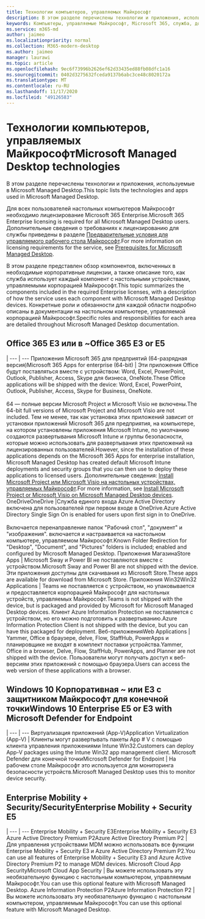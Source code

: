```yaml
---
title: Технологии компьютеров, управляемых Майкрософт
description: В этом разделе перечислены технологии и приложения, используемые в Microsoft Managed Desktop.
keywords: Компьютеры, управляемые Майкрософт, Microsoft 365, служба, документация
ms.service: m365-md
author: jaimeo
ms.localizationpriority: normal
ms.collection: M365-modern-desktop
ms.author: jaimeo
manager: laurawi
ms.topic: article
ms.openlocfilehash: 9ec6f73996b2626ef62d33435ed88fb08dfc1a16
ms.sourcegitcommit: 0402d3275632fceda9137b6abc3ce48c8020172a
ms.translationtype: MT
ms.contentlocale: ru-RU
ms.lasthandoff: 11/17/2020
ms.locfileid: "49126583"
---
```

# <a name="microsoft-managed-desktop-technologies"></a><span data-ttu-id="7cac3-104">Технологии компьютеров, управляемых Майкрософт</span><span class="sxs-lookup"><span data-stu-id="7cac3-104">Microsoft Managed Desktop technologies</span></span>

<span data-ttu-id="7cac3-105">В этом разделе перечислены технологии и приложения, используемые в Microsoft Managed Desktop.</span><span class="sxs-lookup"><span data-stu-id="7cac3-105">This topic lists the technologies and apps used in Microsoft Managed Desktop.</span></span>

<!-- Microsoft 365 E5; Device as a Service -->
<!-- in O365 table, standard suite, removed this sentence "Please see the Installation of Project/Visio 64bit Click to Run Addendum for important deployment instructions. -->

<span data-ttu-id="7cac3-106">Для всех пользователей настольных компьютеров Майкрософт необходимо лицензирование Microsoft 365 Enterprise.</span><span class="sxs-lookup"><span data-stu-id="7cac3-106">Microsoft 365 Enterprise licensing is required for all Microsoft Managed Desktop users.</span></span> <span data-ttu-id="7cac3-107">Дополнительные сведения о требованиях к лицензированию для службы приведены в разделе [Предварительные условия для управляемого рабочего стола Майкрософт](../get-ready/prerequisites.md).</span><span class="sxs-lookup"><span data-stu-id="7cac3-107">For more information on licensing requirements for the service, see [Prerequisites for Microsoft Managed Desktop](../get-ready/prerequisites.md).</span></span>

<span data-ttu-id="7cac3-108">В этом разделе представлен обзор компонентов, включенных в необходимые корпоративные лицензии, а также описание того, как служба использует каждый компонент с настольными устройствами, управляемыми корпорацией Майкрософт.</span><span class="sxs-lookup"><span data-stu-id="7cac3-108">This topic summarizes the components included in the required Enterprise licenses, with a description of how the service uses each component with Microsoft Managed Desktop devices.</span></span> <span data-ttu-id="7cac3-109">Конкретные роли и обязанности для каждой области подробно описаны в документации на настольном компьютере, управляемой корпорацией Майкрософт.</span><span class="sxs-lookup"><span data-stu-id="7cac3-109">Specific roles and responsibilities for each area are detailed throughout Microsoft Managed Desktop documentation.</span></span> 

## <a name="office-365-e3-or-e5"></a><span data-ttu-id="7cac3-110">Office 365 E3 или в ~</span><span class="sxs-lookup"><span data-stu-id="7cac3-110">Office 365 E3 or E5</span></span>
 |
 --- | ---
<span data-ttu-id="7cac3-111">Приложения Microsoft 365 для предприятий (64-разрядная версия)</span><span class="sxs-lookup"><span data-stu-id="7cac3-111">Microsoft 365 Apps for enterprise (64-bit)</span></span> | <span data-ttu-id="7cac3-112">Эти приложения Office будут поставляться вместе с устройством: Word, Excel, PowerPoint, Outlook, Publisher, Access, Skype для бизнеса, OneNote.</span><span class="sxs-lookup"><span data-stu-id="7cac3-112">These Office applications will be shipped with the device: Word, Excel, PowerPoint, Outlook, Publisher, Access, Skype for Business, OneNote.</span></span><br><br><span data-ttu-id="7cac3-113">64 — полные версии Microsoft Project и Microsoft Visio не включены.</span><span class="sxs-lookup"><span data-stu-id="7cac3-113">The 64-bit full versions of Microsoft Project and Microsoft Visio are not included.</span></span> <span data-ttu-id="7cac3-114">Тем не менее, так как установка этих приложений зависит от установки приложений Microsoft 365 для предприятия, на компьютере, на котором установлены приложения Microsoft Intune, по умолчанию создаются развертывания Microsoft Intune и группы безопасности, которые можно использовать для развертывания этих приложений на лицензированных пользователей.</span><span class="sxs-lookup"><span data-stu-id="7cac3-114">However, since the installation of these applications depends on the Microsoft 365 Apps for enterprise installation, Microsoft Managed Desktop has created default Microsoft Intune deployments and security groups that you can then use to deploy these applications to licensed users.</span></span> <span data-ttu-id="7cac3-115">Дополнительные сведения: [Install Microsoft Project или Microsoft Visio на настольных устройствах, управляемых Майкрософт](../get-started/project-visio.md).</span><span class="sxs-lookup"><span data-stu-id="7cac3-115">For more information, see [Install Microsoft Project or Microsoft Visio on Microsoft Managed Desktop devices](../get-started/project-visio.md).</span></span>
<span data-ttu-id="7cac3-116">OneDrive</span><span class="sxs-lookup"><span data-stu-id="7cac3-116">OneDrive</span></span> |<span data-ttu-id="7cac3-117">Служба единого входа Azure Active Directory включена для пользователей при первом входе в OneDrive.</span><span class="sxs-lookup"><span data-stu-id="7cac3-117">Azure Active Directory Single Sign On is enabled for users upon first sign in to OneDrive.</span></span><br><br><span data-ttu-id="7cac3-118">Включается перенаправление папок "Рабочий стол", "документ" и "изображения". включается и настраивается на настольном компьютере, управляемом Майкрософт.</span><span class="sxs-lookup"><span data-stu-id="7cac3-118">Known Folder Redirection for "Desktop", "Document", and "Pictures" folders is included; enabled and configured by Microsoft Managed Desktop.</span></span>
<span data-ttu-id="7cac3-119">Приложения Магазина</span><span class="sxs-lookup"><span data-stu-id="7cac3-119">Store Apps</span></span> |    <span data-ttu-id="7cac3-120">Microsoft Sway и Power BI не поставляются вместе с устройством.</span><span class="sxs-lookup"><span data-stu-id="7cac3-120">Microsoft Sway and Power BI are not shipped with the device.</span></span> <span data-ttu-id="7cac3-121">Эти приложения доступны для скачивания из Microsoft Store.</span><span class="sxs-lookup"><span data-stu-id="7cac3-121">These apps are available for download from Microsoft Store.</span></span>
<span data-ttu-id="7cac3-122">Приложения Win32</span><span class="sxs-lookup"><span data-stu-id="7cac3-122">Win32 Applications</span></span> |    <span data-ttu-id="7cac3-123">Teams не поставляется с устройством, но упаковывается и предоставляется корпорацией Майкрософт для настольных устройств, управляемых Майкрософт.</span><span class="sxs-lookup"><span data-stu-id="7cac3-123">Teams is not shipped with the device, but is packaged and provided by Microsoft for Microsoft Managed Desktop devices.</span></span> <span data-ttu-id="7cac3-124">Клиент Azure Information Protection не поставляется с устройством, но его можно подготовить к развертыванию.</span><span class="sxs-lookup"><span data-stu-id="7cac3-124">Azure Information Protection Client is not shipped with the device, but you can have this packaged for deployment.</span></span>
<span data-ttu-id="7cac3-125">Веб-приложения</span><span class="sxs-lookup"><span data-stu-id="7cac3-125">Web Applications</span></span> |  <span data-ttu-id="7cac3-126">Yammer, Office в браузере, delve, Flow, StaffHub, PowerApps и планировщике не входят в комплект поставки устройства.</span><span class="sxs-lookup"><span data-stu-id="7cac3-126">Yammer, Office in a browser, Delve, Flow, StaffHub, PowerApps, and Planner are not shipped with the device.</span></span> <span data-ttu-id="7cac3-127">Пользователи могут получать доступ к веб-версиям этих приложений с помощью браузера.</span><span class="sxs-lookup"><span data-stu-id="7cac3-127">Users can access the web version of these applications with a browser.</span></span>


## <a name="windows-10-enterprise-e5-or-e3-with-microsoft-defender-for-endpoint"></a><span data-ttu-id="7cac3-128">Windows 10 Корпоративная ~ или E3 с защитником Майкрософт для конечной точки</span><span class="sxs-lookup"><span data-stu-id="7cac3-128">Windows 10 Enterprise E5 or E3 with Microsoft Defender for Endpoint</span></span>

 |
 --- | ---
<span data-ttu-id="7cac3-129">Виртуализация приложений (App-V)</span><span class="sxs-lookup"><span data-stu-id="7cac3-129">Application Virtualization (App-V)</span></span> |    <span data-ttu-id="7cac3-130">Клиенты могут развертывать пакеты App # V с помощью клиента управления приложениями Intune Win32.</span><span class="sxs-lookup"><span data-stu-id="7cac3-130">Customers can deploy App-V packages using the Intune Win32 app management client.</span></span>
<span data-ttu-id="7cac3-131">Microsoft Defender для конечной точки</span><span class="sxs-lookup"><span data-stu-id="7cac3-131">Microsoft Defender for Endpoint</span></span> |    <span data-ttu-id="7cac3-132">На рабочем столе Майкрософт это используется для мониторинга безопасности устройств.</span><span class="sxs-lookup"><span data-stu-id="7cac3-132">Microsoft Managed Desktop uses this to monitor device security.</span></span> 

## <a name="enterprise-mobility--security-e5"></a><span data-ttu-id="7cac3-133">Enterprise Mobility + Security/Security</span><span class="sxs-lookup"><span data-stu-id="7cac3-133">Enterprise Mobility + Security E5</span></span>

 |
 --- | ---
<span data-ttu-id="7cac3-134">Enterprise Mobility + Security E3</span><span class="sxs-lookup"><span data-stu-id="7cac3-134">Enterprise Mobility + Security E3</span></span><br><span data-ttu-id="7cac3-135">Azure Active Directory Premium P2</span><span class="sxs-lookup"><span data-stu-id="7cac3-135">Azure Active Directory Premium P2</span></span> |    <span data-ttu-id="7cac3-136">Для управления устройствами MDM можно использовать все функции Enterprise Mobility + Security E3 и Azure Active Directory Premium P2.</span><span class="sxs-lookup"><span data-stu-id="7cac3-136">You can use all features of Enterprise Mobility + Security E3 and Azure Active Directory Premium P2 to manage MDM devices.</span></span>
<span data-ttu-id="7cac3-137">Microsoft Cloud App Security</span><span class="sxs-lookup"><span data-stu-id="7cac3-137">Microsoft Cloud App Security</span></span> |  <span data-ttu-id="7cac3-138">Вы можете использовать эту необязательную функцию с настольным компьютером, управляемым Майкрософт.</span><span class="sxs-lookup"><span data-stu-id="7cac3-138">You can use this optional feature with Microsoft Managed Desktop.</span></span>
<span data-ttu-id="7cac3-139">Azure Information Protection P2</span><span class="sxs-lookup"><span data-stu-id="7cac3-139">Azure Information Protection P2</span></span>  | <span data-ttu-id="7cac3-140">Вы можете использовать эту необязательную функцию с настольным компьютером, управляемым Майкрософт.</span><span class="sxs-lookup"><span data-stu-id="7cac3-140">You can use this optional feature with Microsoft Managed Desktop.</span></span>
